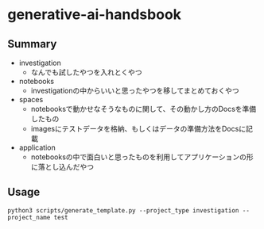 # generative-ai-handsbook

## Summary

- investigation
    - なんでも試したやつを入れとくやつ
- notebooks
    - investigationの中からいいと思ったやつを移してまとめておくやつ
- spaces
    - notebooksで動かせなそうなものに関して、その動かし方のDocsを準備したもの
    - imagesにテストデータを格納、もしくはデータの準備方法をDocsに記載
- application
    - notebooksの中で面白いと思ったものを利用してアプリケーションの形に落とし込んだやつ

## Usage

```
python3 scripts/generate_template.py --project_type investigation --project_name test
```